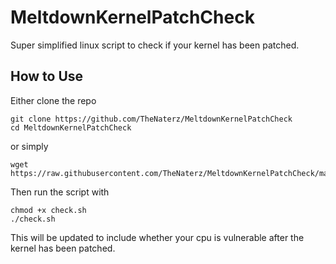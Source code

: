 # MeltdownKernelPatchCheck
Super simplified linux script to check if your kernel has been patched.

## How to Use
Either clone the repo
```
git clone https://github.com/TheNaterz/MeltdownKernelPatchCheck
cd MeltdownKernelPatchCheck
```
or simply
```
wget https://raw.githubusercontent.com/TheNaterz/MeltdownKernelPatchCheck/master/check.sh
```
Then run the script with
```
chmod +x check.sh
./check.sh
```

This will be updated to include whether your cpu is vulnerable after the kernel has been patched.

